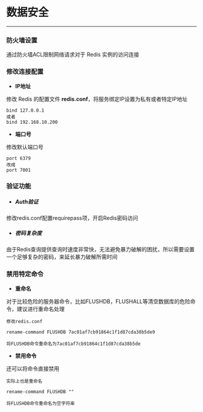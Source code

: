 # 数据安全

---

### 防火墙设置

通过防火墙ACL限制网络请求对于 Redis 实例的访问连接

### 修改连接配置

* **IP地址**

修改 Redis 的配置文件 **redis.conf**，将服务绑定IP设置为私有或者特定IP地址

```Redis
bind 127.0.0.1
或者
bind 192.168.10.200
```

* **端口号**

修改默认端口号

```Redis
port 6379
改成
port 7001
```

### 

### 验证功能

* ##### Auth验证

修改redis.conf配置requirepass项，开启Redis密码访问

* ##### 密码复杂度

由于Redis查询提供查询时速度非常快，无法避免暴力破解的困扰，所以需要设置一个足够复杂的密码，来延长暴力破解所需时间

### 

### 禁用特定命令

* **重命名**

对于比较危险的服务器命令，比如FLUSHDB，FLUSHALL等清空数据库的危险命令，建议进行重命名处理

```
修改redis.conf

rename-command FLUSHDB 7ac01af7cb91864c1f1d87cda38b5de9

将FLUSHDB命令重命名为7ac01af7cb91864c1f1d87cda38b5de
```

* **禁用命令**

还可以将命令直接禁用

```
实际上也是重命名

rename-command FLUSHDB ""

将FLUSHDB命令重命名为空字符串
```




